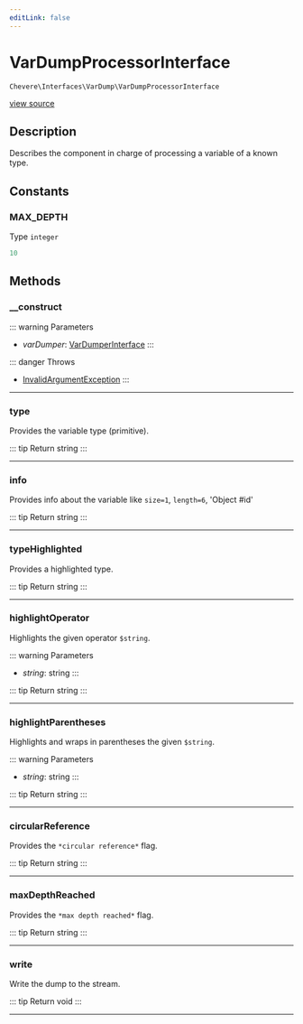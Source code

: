 ```yaml
---
editLink: false
---
```


# VarDumpProcessorInterface

`Chevere\Interfaces\VarDump\VarDumpProcessorInterface`

[view source](https://github.com/chevere/chevere/blob/main/src/Chevere/Interfaces/VarDump/VarDumpProcessorInterface.php)

## Description

Describes the component in charge of processing a variable of a known type.

## Constants

### MAX_DEPTH

Type `integer`

```php
10
```

## Methods

### __construct

::: warning Parameters
- *varDumper*: [VarDumperInterface](./VarDumperInterface.md)
:::

::: danger Throws
- [InvalidArgumentException](../../Exceptions/Core/InvalidArgumentException.md) 
:::

---

### type

Provides the variable type (primitive).

::: tip Return
string
:::

---

### info

Provides info about the variable like `size=1`, `length=6`, 'Object #id'

::: tip Return
string
:::

---

### typeHighlighted

Provides a highlighted type.

::: tip Return
string
:::

---

### highlightOperator

Highlights the given operator `$string`.

::: warning Parameters
- *string*: string
:::

::: tip Return
string
:::

---

### highlightParentheses

Highlights and wraps in parentheses the given `$string`.

::: warning Parameters
- *string*: string
:::

::: tip Return
string
:::

---

### circularReference

Provides the `*circular reference*` flag.

::: tip Return
string
:::

---

### maxDepthReached

Provides the `*max depth reached*` flag.

::: tip Return
string
:::

---

### write

Write the dump to the stream.

::: tip Return
void
:::

---
